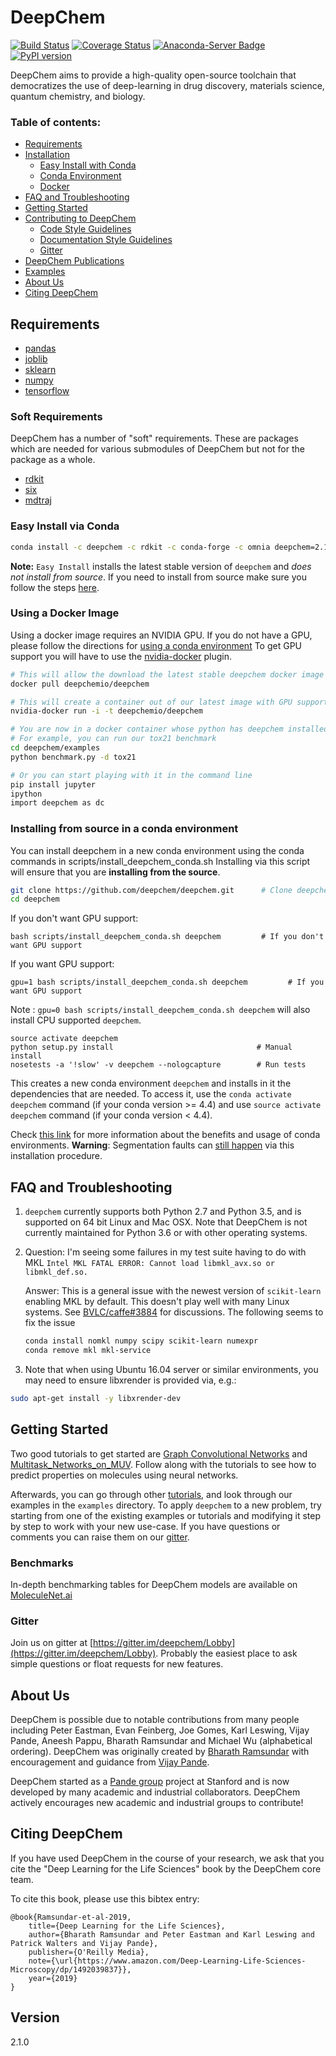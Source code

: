 ﻿# DeepChem
[![Build Status](https://travis-ci.org/deepchem/deepchem.svg?branch=master)](https://travis-ci.org/deepchem/deepchem)
[![Coverage Status](https://coveralls.io/repos/github/deepchem/deepchem/badge.svg?branch=master)](https://coveralls.io/github/deepchem/deepchem?branch=master)
[![Anaconda-Server Badge](https://anaconda.org/deepchem/deepchem/badges/version.svg)](https://anaconda.org/deepchem/deepchem)
[![PyPI version](https://badge.fury.io/py/deepchem.svg)](https://badge.fury.io/py/deepchem)


DeepChem aims to provide a high-quality open-source toolchain that
democratizes the use of deep-learning in drug discovery, materials science, quantum chemistry, and biology.

### Table of contents:

* [Requirements](#requirements)
* [Installation](#installation)
    * [Easy Install with Conda](#easy-install-with-conda)
    * [Conda Environment](#using-a-conda-environment)
    * [Docker](#using-a-docker-image)
* [FAQ and Troubleshooting](#faq-and-troubleshooting)
* [Getting Started](#getting-started)
* [Contributing to DeepChem](/CONTRIBUTING.md)
    * [Code Style Guidelines](/CONTRIBUTING.md#code-style-guidelines)
    * [Documentation Style Guidelines](/CONTRIBUTING.md#documentation-style-guidelines)
    * [Gitter](#gitter)
* [DeepChem Publications](#deepchem-publications)
* [Examples](/examples)
* [About Us](#about-us)
* [Citing DeepChem](#citing-deepchem)

## Requirements
* [pandas](http://pandas.pydata.org/)
* [joblib](https://pypi.python.org/pypi/joblib)
* [sklearn](https://github.com/scikit-learn/scikit-learn.git)
* [numpy](https://store.continuum.io/cshop/anaconda/)
* [tensorflow](https://www.tensorflow.org/)

### Soft Requirements
DeepChem has a number of "soft" requirements. These are packages which are needed for various submodules of DeepChem but not for the package as a whole.

* [rdkit](http://www.rdkit.org/docs/Install.html)
* [six](https://pypi.python.org/pypi/six)
* [mdtraj](http://mdtraj.org/)

### Easy Install via Conda

```bash
conda install -c deepchem -c rdkit -c conda-forge -c omnia deepchem=2.1.0
```
**Note:** `Easy Install` installs the latest stable version of `deepchem` and _does not install from source_. If you need to install from source make sure you follow the steps [here](#using-a-conda-environment).

### Using a Docker Image
Using a docker image requires an NVIDIA GPU.  If you do not have a GPU, please follow the directions for [using a conda environment](#using-a-conda-environment)
To get GPU support you will have to use the [nvidia-docker](https://github.com/NVIDIA/nvidia-docker) plugin.
``` bash
# This will allow the download the latest stable deepchem docker image into your images
docker pull deepchemio/deepchem

# This will create a container out of our latest image with GPU support
nvidia-docker run -i -t deepchemio/deepchem

# You are now in a docker container whose python has deepchem installed
# For example, you can run our tox21 benchmark
cd deepchem/examples
python benchmark.py -d tox21

# Or you can start playing with it in the command line
pip install jupyter
ipython
import deepchem as dc
```

### Installing from source in a conda environment
You can install deepchem in a new conda environment using the conda commands in scripts/install_deepchem_conda.sh
Installing via this script will ensure that you are **installing from the source**.

```bash
git clone https://github.com/deepchem/deepchem.git      # Clone deepchem source code from GitHub
cd deepchem
```
If you don't want GPU support:
```
bash scripts/install_deepchem_conda.sh deepchem         # If you don't want GPU support
```
If you want GPU support:
```
gpu=1 bash scripts/install_deepchem_conda.sh deepchem         # If you want GPU support
```
Note : `gpu=0 bash scripts/install_deepchem_conda.sh deepchem` will also install CPU supported `deepchem`.
```
source activate deepchem
python setup.py install                                # Manual install
nosetests -a '!slow' -v deepchem --nologcapture        # Run tests
```
This creates a new conda environment `deepchem` and installs in it the dependencies that
are needed. To access it, use the `conda activate deepchem` command (if your conda version >= 4.4) and use `source activate deepchem` command (if your conda version < 4.4).

Check [this link](https://conda.io/docs/using/envs.html) for more information about
the benefits and usage of conda environments. **Warning**: Segmentation faults can [still happen](https://github.com/deepchem/deepchem/pull/379#issuecomment-277013514)
via this installation procedure.


## FAQ and Troubleshooting

1. ```deepchem``` currently supports both Python 2.7 and Python 3.5, and is supported on 64 bit Linux and Mac OSX. Note that DeepChem is not currently maintained for Python 3.6 or with other operating systems. 
2. Question: I'm seeing some failures in my test suite having to do with MKL
   ```Intel MKL FATAL ERROR: Cannot load libmkl_avx.so or libmkl_def.so.```

   Answer: This is a general issue with the newest version of `scikit-learn` enabling MKL by default. This doesn't play well with many Linux systems. See [BVLC/caffe#3884](https://github.com/BVLC/caffe/issues/3884) for discussions. The following seems to fix the issue
   ```bash
   conda install nomkl numpy scipy scikit-learn numexpr
   conda remove mkl mkl-service
   ```
3.  Note that when using Ubuntu 16.04 server or similar environments, you may need to ensure libxrender is provided via, e.g.:
   ```bash
   sudo apt-get install -y libxrender-dev
   ```

## Getting Started
Two good tutorials to get started are [Graph Convolutional Networks](https://deepchem.io/docs/notebooks/graph_convolutional_networks_for_tox21.html) and [Multitask_Networks_on_MUV](https://deepchem.io/docs/notebooks/Multitask_Networks_on_MUV.html). Follow along with the tutorials to see how to predict properties on molecules using neural networks.

Afterwards, you can go through other [tutorials](https://deepchem.io/docs/notebooks/index.html), and look through our examples in the `examples` directory. To apply `deepchem` to a new problem, try starting from one of the existing examples or tutorials and modifying it step by step to work with your new use-case. If you have questions or comments you can raise them on our [gitter](https://gitter.im/deepchem/Lobby).

### Benchmarks
In-depth benchmarking tables for DeepChem models are available on [MoleculeNet.ai](https://moleculenet.ai)

### Gitter
Join us on gitter at [https://gitter.im/deepchem/Lobby](https://gitter.im/deepchem/Lobby). Probably the easiest place to ask simple questions or float requests for new features.

## About Us
DeepChem is possible due to notable contributions from many people including Peter Eastman, Evan Feinberg, Joe Gomes, Karl Leswing, Vijay Pande, Aneesh Pappu, Bharath Ramsundar and Michael Wu (alphabetical ordering).  DeepChem was originally created by [Bharath Ramsundar](http://rbharath.github.io/) with encouragement and guidance from [Vijay Pande](https://pande.stanford.edu/).

DeepChem started as a [Pande group](https://pande.stanford.edu/) project at Stanford and is now developed by many academic and industrial collaborators. DeepChem actively encourages new academic and industrial groups to contribute!

## Citing DeepChem

If you have used DeepChem in the course of your research, we ask that you cite the "Deep Learning for the Life Sciences" book by the DeepChem core team.

To cite this book, please use this bibtex entry:

```
@book{Ramsundar-et-al-2019,
    title={Deep Learning for the Life Sciences},
    author={Bharath Ramsundar and Peter Eastman and Karl Leswing and Patrick Walters and Vijay Pande},
    publisher={O'Reilly Media},
    note={\url{https://www.amazon.com/Deep-Learning-Life-Sciences-Microscopy/dp/1492039837}},
    year={2019}
}
```

## Version
2.1.0

